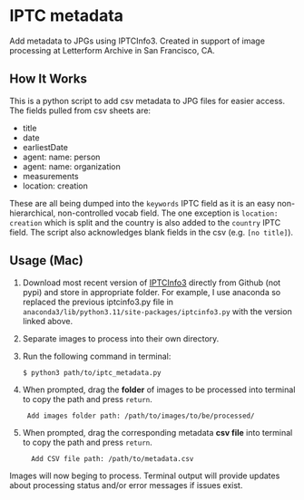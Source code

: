# IPTC metadata
Add metadata to JPGs using IPTCInfo3. Created in support of image processing at Letterform Archive in San Francisco, CA. 

## How It Works
This is a python script to add csv metadata to JPG files for easier access. The fields pulled from csv sheets are:

- title
- date
- earliestDate
- agent: name: person
- agent: name: organization
- measurements
- location: creation

These are all being dumped into the `keywords` IPTC field as it is an easy non-hierarchical, non-controlled vocab field. The one exception is `location: creation` which is split and the country is also added to the `country` IPTC field. The script also acknowledges blank fields in the csv (e.g. `[no title]`).

## Usage (Mac) 
1. Download most recent version of [IPTCInfo3](https://github.com/james-see/iptcinfo3/blob/master/iptcinfo3.py) directly from Github (not pypi) and store in appropriate folder. For example, I use anaconda so replaced the previous iptcinfo3.py file in `anaconda3/lib/python3.11/site-packages/iptcinfo3.py` with the version linked above.   
3. Separate images to process into their own directory.
4. Run the following command in terminal:

       $ python3 path/to/iptc_metadata.py

5. When prompted, drag the **folder** of images to be processed into terminal to copy the path and press `return`.

        Add images folder path: /path/to/images/to/be/processed/

6. When prompted, drag the corresponding metadata **csv file** into terminal to copy the path and press `return`.

         Add CSV file path: /path/to/metadata.csv

Images will now beging to process. Terminal output will provide updates about processing status and/or error messages if issues exist. 
